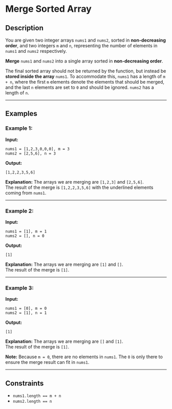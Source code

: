 # Merge Sorted Array

## Description

You are given two integer arrays `nums1` and `nums2`, sorted in **non-decreasing order**, and two integers `m` and `n`, representing the number of elements in `nums1` and `nums2` respectively.

**Merge** `nums1` and `nums2` into a single array sorted in **non-decreasing order**.

The final sorted array should not be returned by the function, but instead be **stored inside the array** `nums1`. To accommodate this, `nums1` has a length of `m + n`, where the first `m` elements denote the elements that should be merged, and the last `n` elements are set to `0` and should be ignored. `nums2` has a length of `n`.

---

## Examples

### Example 1:

**Input:**
```
nums1 = [1,2,3,0,0,0], m = 3
nums2 = [2,5,6], n = 3
```
**Output:**
```
[1,2,2,3,5,6]
```
**Explanation:**
The arrays we are merging are `[1,2,3]` and `[2,5,6]`.  
The result of the merge is `[1,2,2,3,5,6]` with the underlined elements coming from `nums1`.

---

### Example 2:

**Input:**
```
nums1 = [1], m = 1
nums2 = [], n = 0
```
**Output:**
```
[1]
```
**Explanation:**
The arrays we are merging are `[1]` and `[]`.  
The result of the merge is `[1]`.

---

### Example 3:

**Input:**
```
nums1 = [0], m = 0
nums2 = [1], n = 1
```
**Output:**
```
[1]
```
**Explanation:**
The arrays we are merging are `[]` and `[1]`.  
The result of the merge is `[1]`.  

**Note:** Because `m = 0`, there are no elements in `nums1`. The `0` is only there to ensure the merge result can fit in `nums1`.

---

## Constraints

- `nums1.length == m + n`
- `nums2.length == n`
